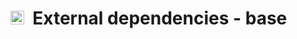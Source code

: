 # <img src="https://prince.lcsb.uni.lu/cobratoolbox/img/icon_base.png" height="22px">&nbsp;&nbsp;External dependencies - base
